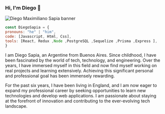 ### Hi, I'm Diego 👋

![Diego Maximiliano Sapia banner](https://github.com/Diegosapia/Diegosapia/assets/81770023/acf80996-e09b-454c-9dcf-972af22cc615)

```js
const DiegoSapia = {
pronouns: "he" | "him",
code: [Javascript, Html, Css],
tools: [React, Redux ,Node ,PostgreSQL ,Sequelize ,Prisma ,Express ],
}
```
I am Diego Sapia, an Argentine from Buenos Aires. Since childhood, I have been fascinated by the world of tech, technology, and engineering. Over the years, I have immersed myself in this field and now find myself working on real projects and learning extensively. Achieving this significant personal and professional goal has been immensely rewarding.

For the past six years, I have been living in England, and I am now eager to expand my professional career by seeking opportunities to learn new technologies and develop web applications. I am passionate about staying at the forefront of innovation and contributing to the ever-evolving tech landscape.


<!--
**Diegosapia/Diegosapia** is a ✨ _special_ ✨ repository because its `README.md` (this file) appears on your GitHub profile.


